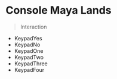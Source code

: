 # Console Maya Lands

> Interaction

- KeypadYes
- KeypadNo
- KeypadOne
- KeypadTwo
- KeypadThree
- KeypadFour